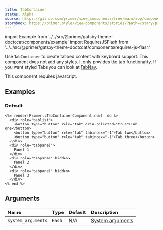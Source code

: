 ```yaml
---
title: TabContainer
status: Alpha
source: https://github.com/primer/view_components/tree/main/app/components/primer/tab_container_component.rb
storybook: https://primer.style/view-components/stories/?path=/story/primer-tab-container-component
---
```


import Example from '../../src/@primer/gatsby-theme-doctocat/components/example'
import RequiresJSFlash from '../../src/@primer/gatsby-theme-doctocat/components/requires-js-flash'

<RequiresJSFlash />

<!-- Warning: AUTO-GENERATED file, do not edit. Add code comments to your Ruby instead <3 -->

Use `TabContainer` to create tabbed content with keyboard support. This component does not add any styles.
It only provides the tab functionality. If you want styled Tabs you can look at [TabNav](/components/tabnav).

This component requires javascript.

## Examples

### Default

<Example src="<tab-container>  <div role='tablist'>    <button type='button' role='tab' aria-selected='true'>Tab one</button>    <button type='button' role='tab' tabindex='-1'>Tab two</button>    <button type='button' role='tab' tabindex='-1'>Tab three</button>  </div>  <div role='tabpanel'>    Panel 1  </div>  <div role='tabpanel' hidden>    Panel 2  </div>  <div role='tabpanel' hidden>    Panel 3  </div></tab-container>" />

```erb
<%= render(Primer::TabContainerComponent.new)  do %>
  <div role="tablist">
    <button type="button" role="tab" aria-selected="true">Tab one</button>
    <button type="button" role="tab" tabindex="-1">Tab two</button>
    <button type="button" role="tab" tabindex="-1">Tab three</button>
  </div>
  <div role="tabpanel">
    Panel 1
  </div>
  <div role="tabpanel" hidden>
    Panel 2
  </div>
  <div role="tabpanel" hidden>
    Panel 3
  </div>
<% end %>
```

## Arguments

| Name | Type | Default | Description |
| :- | :- | :- | :- |
| `system_arguments` | `Hash` | N/A | [System arguments](/system-arguments) |
